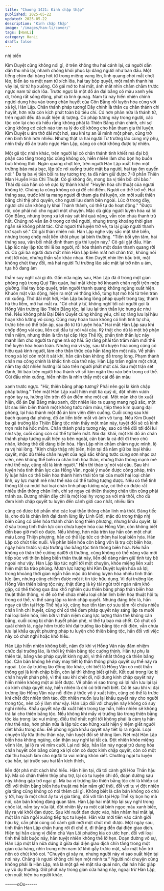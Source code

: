 ```yaml
---
title: "Chương 1421: Kinh chập thập"
published: 2025-05-22
updated: 2025-05-22
description: 'Kinh chập thập'
image: '/images/han-li/cover/'
tags: [HanLi]
category: HanLi
draft: false
---
```


nhị biến

Kim Duyệt cũng không nói gì, ở trên không thu hai cánh lại, cả
người dần dần thu nhỏ lại, nhanh chóng khôi phục lại dáng người
như ban đầu.
Một tiếng chim đại bàng hót từ trong miệng vang lên, linh quang
chói mắt chợt léo, biến ảo ra một nam tử xích lõa, hai tay bóp
quyết, một mảnh thanh hà vây lại, từ từ hạ xuống.
Cô gái mở to hai mắt, ánh mắt nhìn chằm chằm trước ngực nam
tử xích lõa.
Trước ngực là một đồ án đại bằng có màu xanh yêu dị, trông rất
sống động, phát ra linh qunag.
Nam tử này hiển nhiên chính người dung hòa vào trong chân
huyết của Côn Bằng rồi luyện hóa cùng với xá lợi, Hàn Lập.
Chân thánh pháp tương! Đây chính là thân cụ chân thánh chi
huyết, hơn nữa còn kích phát toàn bộ tiêu chí. Có hơn phân nữa
là thánh tử, trên người đều đã xuất hiện dị tượng.
Có pháp tương này trong người, các tộc còn lại cho dù hiểu rằng
không phải là Thiên Bằng chân chính, chỉ sợ cũng không có cách
nào tìm ra lý do dể không cho hắn tham gia thí luyện.
Kim Duyệt u ám thở dài một hơi, sau khi tự an ủi mình một phen,
cũng trở nên bình tỉnh hơn nhiều.
Nhưng thật ra hai người Tư trưởng lão cùng mỹ phụ, nhìn thấy đồ
án trước ngực Hàn Lập, càng có chút không được tự nhiên.

Một gã tộc nhân khác, trên người lại có chân thánh tinh khiết mà
đại bộ phận cao tầng trong tộc cũng không có, hiển nhiên làm cho
bọn họ buồn bực không thôi.
Ngân quang chợt lóe, trên người Hàn Lập xuất hiện một trường
bào màu bạc, lập tức rơi xuống trước mặt ba người, hai tay ôm
quyền nói:" Đa tạ ba vị tiền bối ra tay tương trợ, ta đã nắm giữ
được 7-8 phần Thiên Man Huyễn Hóa Chi Thuật. Có gì không ổn,
mong ba vị tiền bối chỉ bảo."
Thái độ của hắn có vẻ cực kỳ thành khẩn! "Huyễn hóa chi thuật
của ngươi không tệ. Chúng ta cũng không có gì để chỉ điểm.
Ngươi có thể trở về. Hai tháng sau, trước khi ta mang ngươi đi
tham gia thí luyện, xin mời xuất thiên bằng chi thệ phó quyển, cho
ngươi lưu danh bên ngoài. Lúc ở trong đây, ngươi chỉ cần không
ly khai Thánh thành, có thể tự do hoạt động."
"Được rồi, còn phải nói cho ngươi một chuyện. Mặc dù giúp người
luyện hóa xá lợi Côn Bằng, nhưng trong xá lợi này sát khí quá
nặng, vẫn còn chưa thanh trừ hết. Chúng nó vẫn ẩn ở trong cơ
thể người, nhưng trong khoảng thời gian ngắn sẽ không phát tác.
Chờ ngươi thí luyện trở về, ta lại giúp người thanh trừ sạch sẽ."
Cô gái thản nhiên nói.
Hàn Lập nghe vậy sắc mặt khẽ biến, nhưng trong chớp mắt liền
khôi phục lại bình thường.
"Tiền bối yên tâm, hai tháng sau, vãn bối nhất định tham gia thí
luyện này."
Cô gái gật đầu.
Hàn Lập lúc này lập tức thi lễ ba người, rồi hóa thành một đoàn
thanh quang rời đi.
Cô gái ba người đưa mắt nhìn Hàn Lập biến mất nơi chân trời,
không nói một lời nào, nhưng thần sắc khác nhau.
Kim Duyệt nhìn lên bầu trời, mặt không chút thay đổi, mà hai
người Tư trưởng lão sắc mặt lại trở nên u ám, tựa hồ đang âm

thầm suy nghĩ cái gì đó.
Gần nữa ngày sau, Hàn Lập đã ở trong một gian phòng ngủ trong
Quý Tân quán, hai mắt khép hờ khoanh chân ngồi trên mép
giường.
Hai tay bóp quyết, trên người thanh quang không ngừng xuất
hiện.
Khuôn mặt vừa động, hiện ra một vẻ thống khổ, từng hạt mồ hôi
từ trên trán rơi xuống.
Thở dài một hơi, Hàn Lập buông lỏng pháp quyết trong tay, thanh
hà thu liễm, mở hai mắt ra.
"Có chút ý tứ, không nghĩ tới cái người gọi là Hồng Vân trưởng lão
Thiên Bằng tộc, lại lưu lại tinh thần lực hung ác như thế. Nếu
không phải Đại Diễn Quyết cũng không yếu, chỉ sợ rằng lưu lại
hậu hoạn khó lường vô cùng. Cũng may hoàn toan không có linh
tính tự chủ, trước tiên có thể trấn áp, sau đó từ từ luyện hóa." Hai
mắt Hàn Lập sau khi chớp động vài cáu, liền cúi đầu tự nói vài
câu.
Kỳ thật cho dù là một bộ phận thần niệm, nhưng thân là tồn tại
cấp Hợp Thể Kỳ, phần tinh thần lực này mạnh làm cho người ta
nghe mà sợ hãi. Sợ rằng phải tốn trăm năm mới thể thể luyện hóa
hoàn toàn. Nhưng mà vì vậy, sau khi luyện hóa xong cũng có hiệu
quả kinh người, làm cho thần thức của hắn tăng lên một nữa.
Về phần trong xá lợi còn một ít sát khí, hắn căn bản không để
trong lòng. Phạm thánh chân ma công chính là khắc tinh của thứ
này.
Hàn Lập trầm ngâm một chút, nắm tay đột nhiên hướng lôi bào
trên người phất một cái.
Sau một trận sét đánh, lôi bào trên người hóa thành vô số kim
ngân thu vào bên trong cơ thể.
Cúi đầu nhìn xuống, hiển nhiên là nhìn thấy một cái đồ án màu

xanh trước ngực.
"Hừ, thiên bằng pháp tương? Phải nên gọi là kinh chập pháp
tương." Trên mặt Hàn Lập xuất hiện một tia quỷ dị, đột nhiên
vươn ngón tay ra, hướng lên trên đồ án điểm nhẹ một cái.
Một màn khó tin xuất hiện, đồ án Đại Bằng màu xanh, đột nhiên
léo ra quang mang ngũ sắc, một lát sau liền biến thành một không
tước năm màu, tiếp theo kim quang đại phóng, lại hóa thành một
đồ án kim viên điên cuồng. Cuối cùng sau khi bạch quang đại
phóng, đồ án liền biến mất vô ảnh vô tung.
Nếu Kim Duyệt ba gã trưởng lão Thiên Bằng tộc nhìn thấy một
màn này, tuyệt đối sẽ cả kinh trợn mắt há hốc mồm.
Chân thánh pháp tương này, sao có thể đổi tới đổi lui như vậy,
cuối cùng còn có thể tự biến mất.
Nói đại khái, một khi đồ án chân thánh pháp tương xuất hiện ra
bên ngoài, căn bản là cả đời đi theo chủ nhân, không thể dễ dàng
biến hóa.
Hàn Lập nhìn chằm chằm ngực mình, lộ ra vẻ hài lòng.
"Kinh chập thập nhị biến, hiện tại đã nắm giữ ba loại khẩu quyết,
mặc dù thiếu chân huyết của ngũ sắc không tước cùng sơn nhạc
cư viên, nên không thể biến ra chân linh hóa thân, nhưng thân
thông mạnh mẽ như thế này, cũng rất là kinh người." Hắn thì thào
tự nói vài câu.
Sau khi luyện hóa tinh thần lực của Hồng Vân, ngoài ý muốn
được công pháp, trên lý luận hắn có thể biến hóa thành hình thái
tồn tại của mười hai loại chân linh, uy lực mạnh mẽ như thế nào
có thể tưởng tượng được. Nếu có thể tinh thông tất cả mười hai
loại chân linh pháp tương này, có thể có được rất nhiều thần
thông chân linh, chỉ sợ ngay cả thiên thượng chân tiên cũng phải
tránh xa.
Đương nhiên đây chỉ là một loại hy vọng xa với mà thôi, cho dù
đem kinh chập quyết tu luyện đến cảnh giới cao nhất, nhiều lắm

cũng có được bộ phẩn nhỏ các loại thần thông chân linh mà thôi.
Đáng tiếc là, cho dù là chân linh đại danh lừng lẫy Linh Giới, mặc
dù trong thập nhị biến cũng có biến hóa thành chân long thiên
phượng, nhưng khẩu quyết, lại ở sâu trong tinh thần lực còn chưa
luyện hóa của Hồng Vân, còn không biết đến bao giờ mới có
được. Nếu không, hơn nữa trên tay hắn còn một chút máu Long
Thiên phượng, hắn có thể lập tức có thêm hai loại biến hóa.
Hàn Lập có chút tiếc nuối.
Về phần biến hóa côn bằng vốn là trụ cột biến hóa, ngày hôm
trước vị đại trưởng lão bằng tộc tinh thông biến hóa. Nếu hắn
không có thân thể cường dai05 dị thường, cũng không có thể
năng vừa mới tiếp xúc với thiên bằng biến thân thuật này, liền dễ
dàng nắm giữ tinh túy bê ngoài như vậy.
Hàn Lập lập tức nghĩ tới một chuyện, khóe miệng liền xuất hiện
một tia trào phúng.
Mượn lực lượng khi Kim Duyệt luyện hóa xá lợi, trong khoảng
thời gian ngắn hắn mặc dù không luyện hóa nhiều tinh thần lực
lắm, nhưng cũng chiếm được một ít tin tức hữu dụng.
Vị đại trưởng lão Hồng Vân thiên bằng tộc này, thật đúng là kỳ tài
ngút trời ngàn năm khó gặp, có thể thông qua đau khổ nghiên
cứu thiên bằng pháp thân biến hóa thuật thần thông, vì để có thể
chứa nhiều loại chân linh biến hóa thuật hội tụ trong cơ thể, vì thế
sáng lập ra kinh chập quyết.
Nhưng đáng tiếc là, hắn ngay cả tồn tại Hợp Thể hậu kỳ, cũng
hao tổn tâm cơ sưu tầm rồi chứa nhiều chân linh chi huyết, cũng
chỉ có thể đem pháp quyết này sáng lập ra mười hai loại biến hóa,
liền bởi vì thần niệm cùng lực lượng thân thể không cân bằng,
cuối cùng bị chân huyết phản phệ, vì thế tự bạo mà chết.
Có chút cổ quái chính là, ngày hôm trước khi đại trưởng lão bằng
tộc nổi điên, vẫn chưa lưu lại khẩu quyết phương pháp tu luyện
chó thiên bằng tộc, hắn đối với việc này có chút nghi hoặc khó
hiểu.

Hàn Lập hiển nhiên không biết, năm đó khi vị Hồng Vân này đảm
nhiệm chức đại trưởng lão, là thời kỳ thiên bằng tộc cường thịnh.
Hắn tự phụ là thiên tài, bằng vào pháp quyết kinh người, vì thế
nhất thống cả thiên bằng tộc. Căn bản không hề mảy may tiết lộ
thần thông pháp quyết cụ thể này ra ngoài.
Lúc ấy trưởng lão đồng tộc khác, chỉ biết là Hồng Vân có một
thần thông gọi là kinh chập biến, còn lại thì không biết gì hết.
Kết quả trong lúc bị chân huyết phản phệ, vì thế sau khi chết đi,
nội dung kinh chập quyết này hiển nhiên không một ai biết được.
Về phần vì sao trong xá lợi hắn lưu lại lại có kinh chập quyết này,
hiển nhiên là chỉ có trời mới biết.
Có lẽ sau khi vị đại trưởng lão Hồng Vân này nổi điên ý thức vô ý
xuất hiện, cũng có thể là trước khi chết đột nhiên tỉnh táo, đột
nhiên muốn lưu lại khẩu quyết này cho người trong tộc, nên cố ý
làm như vậy.
Hàn Lập đối với chuyện này không có suy nghĩ nhiều. Khẩu quyết
này đã xuất hiện trong tay hắn, hiển nhiên sẽ không trả lại cho
thiên bằng tộc.
Nếu không khi mấy vị trưởng lão trong thiên bằng tộc kia trong lúc
vui mừng, điều thứ nhất nghĩ tới không phải là cảm tạ hắn như
thế nào, hơn phân nữa là lập tức cao hứng xuất hiện ý niệm giết
người diệt khẩu trong đầu. Để phòng ngừa khẩu quyết này tiết lộ
ra ngoài.
Loại chuyện lấy lửa thiêu thân này, hắn tuyệt đối sẽ không làm.
Nét mặt Hàn Lập biến hóa không ngừng, cẩn thận suy nghĩ lại tất
cả. Đột nhiên khóe miệng vểnh lên, lại lộ ra vẻ mỉm cười.
Lại nói tiếp, hắn lần này ngoại trừ dung hòa chân huyết côn bằng
cùng xá lợi còn có được kinh chập quyết, còn có một đại thu
hoạch làm cho người ta vui mừng khôn xiết.
Chướng ngại tu luyện của hắn, tại trước sau hai lần kích thích,

liền đột phá một cách khó hiểu.
Hắn hiện tại, đã tới cành gới Hóa Thần hậu kỳ. Mà có chân thiềm
thủy phụ trợ, lại có tu luyện chi đồ, đoạn đường sau này không
gặp trở ngại gì.
Mà ba vị trưởng lão thiên bằng tộc chỉ là khiếp sợ đối với thiên
bằng biến hóa thuật mà hắn nắm giữ thôi, đối với tu vị đột nhiên
gia tăng cũng không có nói thêm cái gì. Không biết là căn bản
không có chú ý tới, hay là một chút ấy tu vị gia tăng, đối với tồn tại
Hợp Thể kỳ bọn họ mà nói, căn bản không đáng quan tâm.
Hàn Lập hai mắt híp lại suy nghĩ trong chốc lát, nắm tay vừa lật,
đột nhiên lấy ra một cái bình ngọc màu xanh biếc, lấy ra vài khối
đan dược.
Sau khi nuốt đan dược vào, hắn nhắm hai mắt lại, một lần nữa
ngồi xuống tiếp tục tu luyện.
Hắn vừa mới tiến vào cảnh giới hậu kỳ, cần phải củng cố cảnh
giới mới một chút mới được.
Một ngày sau, tinh thần Hàn Lập chấn hưng rời đi chổ ở, đi thẳng
đền đại điện giao dịch.
Hiện tại hắn cùng vị điếm chủ Vạn Lôi phường kia có ước hẹn,
đối với loại tình thế bắt buộc này, hắn tuyệt nhiên không thể lỡ
hẹn.
Đoạn đường vô sự, Hàn Lập một lần nữa đứng ở giữa đại điện
giao dịch chín tầng trong một gian cửa hàng, nhìn trung niên nam
tử khô gầy trước mặt, sắc mặt hắn trở nên có chút khó coi.
"Chuyện gì xảy ra, nhưng người này vì sao xuất hiện tại nơi này.
Chẳng lẻ ngươi không chỉ hẹn một mình ta." Người nói chuyện
cũng không phải là Hàn Lập, mà là một gã vẻ mặt râu quai nón,
đại hán hắc giáp uy vũ dụ thường.
Giờ phút này trong gian cửa hàng này, ngoại trừ Hàn Lập, còn
xuất hiện ba người khác.

------oOo------
